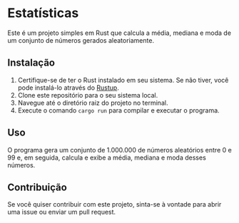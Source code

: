 # Estatísticas

Este é um projeto simples em Rust que calcula a média, mediana e moda de um conjunto de números gerados aleatoriamente.

## Instalação

1. Certifique-se de ter o Rust instalado em seu sistema. Se não tiver, você pode instalá-lo através do [Rustup](https://rustup.rs/).
2. Clone este repositório para o seu sistema local.
3. Navegue até o diretório raiz do projeto no terminal.
4. Execute o comando `cargo run` para compilar e executar o programa.

## Uso

O programa gera um conjunto de 1.000.000 de números aleatórios entre 0 e 99 e, em seguida, calcula e exibe a média, mediana e moda desses números.

## Contribuição

Se você quiser contribuir com este projeto, sinta-se à vontade para abrir uma issue ou enviar um pull request.
